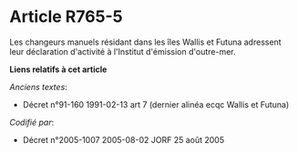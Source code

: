 # Article R765-5

Les changeurs manuels résidant dans les îles Wallis et Futuna adressent leur déclaration d'activité à l'Institut d'émission
d'outre-mer.

**Liens relatifs à cet article**

_Anciens textes_:

  - Décret n°91-160 1991-02-13 art 7 (dernier alinéa ecqc Wallis et Futuna)

_Codifié par_:

  - Décret n°2005-1007 2005-08-02 JORF 25 août 2005
